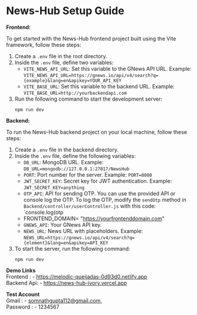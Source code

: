# News-Hub Setup Guide

**Frontend:**

To get started with the News-Hub frontend project built using the Vite framework, follow these steps:

1. Create a `.env` file in the root directory.
2. Inside the `.env` file, define two variables:
   - `VITE_NEWS_API_URL`: Set this variable to the GNews API URL. Example: `VITE_NEWS_API_URL=https://gnews.io/api/v4/search?q={example}&lang=en&apikey=YOUR_API_KEY`
   - `VITE_BASE_URL`: Set this variable to the backend URL. Example: `VITE_BASE_URL=http://yourbackendapi.com`
3. Run the following command to start the development server:
   ```
   npm run dev
   ```

**Backend:**

To run the News-Hub backend project on your local machine, follow these steps:

1. Create a `.env` file in the backend directory.
2. Inside the `.env` file, define the following variables:
   - `DB_URL`: MongoDB URL. Example: `DB_URL=mongodb://127.0.0.1:27017/NewsHub`
   - `PORT`: Port number for the server. Example: `PORT=8080`
   - `JWT_SECRET_KEY`: Secret key for JWT authentication. Example: `JWT_SECRET_KEY=anything`
   - `OTP_API`: API for sending OTP. You can use the provided API or console log the OTP. To log the OTP, modify the `sendOtp` method in `Backend/controller/userController.js` with this code: `console.log(otp
   - FRONTEND_DOMAIN= "https://yourfrontenddomain.com"
   - `GNEWS_API`: Your GNews API key.
   - `NEWS_URL`: News URL with placeholders. Example: `NEWS_URL=https://gnews.io/api/v4/search?q={element}&lang=en&apikey=API_KEY`
3. To start the server, run the following command:
   ```
   npm run dev
   ```

**Demo Links** <br />
Frontend : - https://melodic-queijadas-0d93d0.netlify.app <br />
Backend Api: - https://news-hub-ivory.vercel.app

**Test Account** <br />
Gmail : - somnathgupta112@gmail.com, <br />
Password : - 1234567
